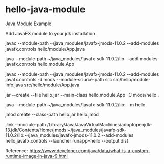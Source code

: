 # hello-java-module
Java Module Example

Add JavaFX module to your jdk installation

javac --module-path ~/java_modules/javafx-jmods-11.0.2 --add-modules javafx.controls hello/module/App.java

java --module-path ~/java_modules/javafx-sdk-11.0.2/lib --add-modules javafx.controls hello.module.App

javac --module-path ~/java_modules/javafx-jmods-11.0.2 --add-modules javafx.controls -d mods --module-source-path src src/hello/module-info.java src/hello/module/App.java

jar --create --file hello.jar --main-class hello.module.App -C mods/hello . 

java --module-path ~/java_modules/javafx-sdk-11.0.2/lib:. -m hello

jmod create --class-path hello.jar hello.jmod

jlink --module-path /Library/Java/JavaVirtualMachines/adoptopenjdk-13.jdk/Contents/Home/jmods:~/java_modules/javafx-sdk-11.0.2/lib:~/java_modules/javafx-jmods-11.0.2  --add-modules hello,javafx.controls --launcher runapp=hello --output dist 

Reference:
https://www.developer.com/java/data/what-is-a-custom-runtime-image-in-java-9.html
